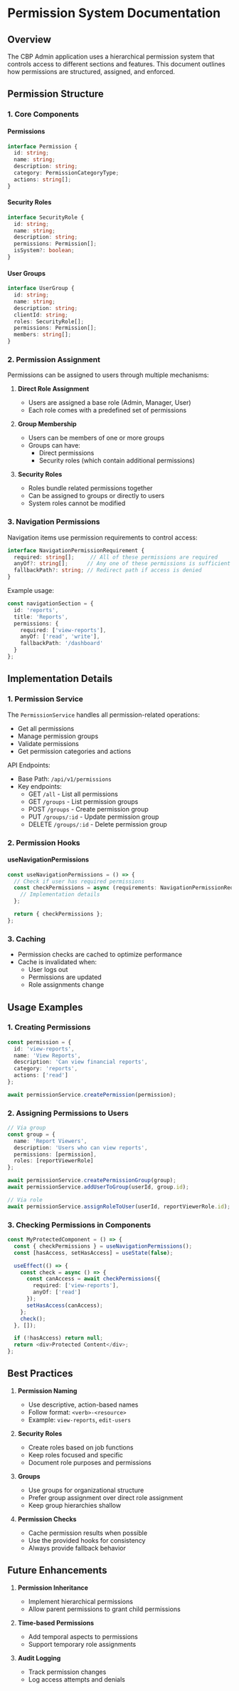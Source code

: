 # Permission System Documentation

## Overview
The CBP Admin application uses a hierarchical permission system that controls access to different sections and features. This document outlines how permissions are structured, assigned, and enforced.

## Permission Structure

### 1. Core Components

#### Permissions
```typescript
interface Permission {
  id: string;
  name: string;
  description: string;
  category: PermissionCategoryType;
  actions: string[];
}
```

#### Security Roles
```typescript
interface SecurityRole {
  id: string;
  name: string;
  description: string;
  permissions: Permission[];
  isSystem?: boolean;
}
```

#### User Groups
```typescript
interface UserGroup {
  id: string;
  name: string;
  description: string;
  clientId: string;
  roles: SecurityRole[];
  permissions: Permission[];
  members: string[];
}
```

### 2. Permission Assignment

Permissions can be assigned to users through multiple mechanisms:

1. **Direct Role Assignment**
   - Users are assigned a base role (Admin, Manager, User)
   - Each role comes with a predefined set of permissions

2. **Group Membership**
   - Users can be members of one or more groups
   - Groups can have:
     - Direct permissions
     - Security roles (which contain additional permissions)

3. **Security Roles**
   - Roles bundle related permissions together
   - Can be assigned to groups or directly to users
   - System roles cannot be modified

### 3. Navigation Permissions

Navigation items use permission requirements to control access:

```typescript
interface NavigationPermissionRequirement {
  required: string[];     // All of these permissions are required
  anyOf?: string[];      // Any one of these permissions is sufficient
  fallbackPath?: string; // Redirect path if access is denied
}
```

Example usage:
```typescript
const navigationSection = {
  id: 'reports',
  title: 'Reports',
  permissions: {
    required: ['view-reports'],
    anyOf: ['read', 'write'],
    fallbackPath: '/dashboard'
  }
};
```

## Implementation Details

### 1. Permission Service

The `PermissionService` handles all permission-related operations:

- Get all permissions
- Manage permission groups
- Validate permissions
- Get permission categories and actions

API Endpoints:
- Base Path: `/api/v1/permissions`
- Key endpoints:
  - GET `/all` - List all permissions
  - GET `/groups` - List permission groups
  - POST `/groups` - Create permission group
  - PUT `/groups/:id` - Update permission group
  - DELETE `/groups/:id` - Delete permission group

### 2. Permission Hooks

#### useNavigationPermissions
```typescript
const useNavigationPermissions = () => {
  // Check if user has required permissions
  const checkPermissions = async (requirements: NavigationPermissionRequirement) => {
    // Implementation details
  };

  return { checkPermissions };
};
```

### 3. Caching

- Permission checks are cached to optimize performance
- Cache is invalidated when:
  - User logs out
  - Permissions are updated
  - Role assignments change

## Usage Examples

### 1. Creating Permissions

```typescript
const permission = {
  id: 'view-reports',
  name: 'View Reports',
  description: 'Can view financial reports',
  category: 'reports',
  actions: ['read']
};

await permissionService.createPermission(permission);
```

### 2. Assigning Permissions to Users

```typescript
// Via group
const group = {
  name: 'Report Viewers',
  description: 'Users who can view reports',
  permissions: [permission],
  roles: [reportViewerRole]
};

await permissionService.createPermissionGroup(group);
await permissionService.addUserToGroup(userId, group.id);

// Via role
await permissionService.assignRoleToUser(userId, reportViewerRole.id);
```

### 3. Checking Permissions in Components

```typescript
const MyProtectedComponent = () => {
  const { checkPermissions } = useNavigationPermissions();
  const [hasAccess, setHasAccess] = useState(false);

  useEffect(() => {
    const check = async () => {
      const canAccess = await checkPermissions({
        required: ['view-reports'],
        anyOf: ['read']
      });
      setHasAccess(canAccess);
    };
    check();
  }, []);

  if (!hasAccess) return null;
  return <div>Protected Content</div>;
};
```

## Best Practices

1. **Permission Naming**
   - Use descriptive, action-based names
   - Follow format: `<verb>-<resource>`
   - Example: `view-reports`, `edit-users`

2. **Security Roles**
   - Create roles based on job functions
   - Keep roles focused and specific
   - Document role purposes and permissions

3. **Groups**
   - Use groups for organizational structure
   - Prefer group assignment over direct role assignment
   - Keep group hierarchies shallow

4. **Permission Checks**
   - Cache permission results when possible
   - Use the provided hooks for consistency
   - Always provide fallback behavior

## Future Enhancements

1. **Permission Inheritance**
   - Implement hierarchical permissions
   - Allow parent permissions to grant child permissions

2. **Time-based Permissions**
   - Add temporal aspects to permissions
   - Support temporary role assignments

3. **Audit Logging**
   - Track permission changes
   - Log access attempts and denials
